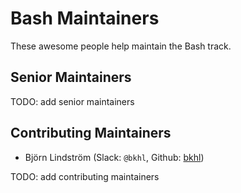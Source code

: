 # Bash Maintainers

These awesome people help maintain the Bash track.

## Senior Maintainers

TODO: add senior maintainers

## Contributing Maintainers

- Björn Lindström (Slack: `@bkhl`, Github: [bkhl](https://github.com/bkhl))

TODO: add contributing maintainers
